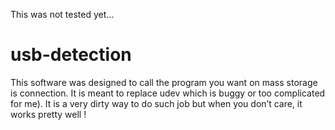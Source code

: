 This was not tested yet…

# usb-detection
This software was designed to call the program you want on mass storage is connection.
It is meant to replace udev which is buggy or too complicated for me).
It is a very dirty way to do such job but when you don’t care, it works pretty well !
